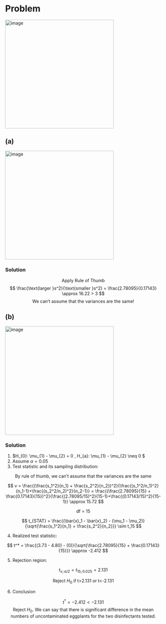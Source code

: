 # Problem
<img width="350" alt="image" src="https://github.com/user-attachments/assets/2cda32d6-f94c-45c2-906b-3cf3bd3aed0f" />

## (a)
<img width="350" alt="image" src="https://github.com/user-attachments/assets/5afaede8-3f6c-484c-a499-0017473fb681" />

### Solution

$$ \text{Apply Rule of Thumb} $$
$$ \frac{\text{larger }s^2}{\text{smaller }s^2} = \frac{2.78095}{0.17143} \approx 16.22 > 3 $$
$$ \text{We can't assume that the variances are the same!} $$


## (b)
<img width="350" alt="image" src="https://github.com/user-attachments/assets/3e7e16b3-65ba-4c6e-9e3b-dd803cb6e3ff" />

### Solution

1. $H_{0}: \mu_{1} - \mu_{2} = 0 , H_{a}: \mu_{1} - \mu_{2} \neq 0 $
2. Assume $\alpha = 0.05$
3. Test statistic and its sampling distribution:

$$\text{By rule of thumb, we can't assume that the variances are the same}$$

$$
v = \frac{(\frac{s_1^2}{n_1} + \frac{s_2^2}{n_2})^2}{\frac{(s_1^2/n_1)^2}{n_1-1}+\frac{(s_2^2/n_2)^2}{n_2-1}} = \frac{(\frac{2.78095}{15} + \frac{0.17143}{15})^2}{\frac{(2.78095/15)^2}{15-1}+\frac{(0.17143/15)^2}{15-1}} \approx 15.72
$$

$$\text{df = 15}$$

$$
t_{STAT} = \frac{(\bar{x}_1 - \bar{x}_2) - (\mu_1 - \mu_2)}{\sqrt{\frac{s_1^2}{n_1} + \frac{s_2^2}{n_2}}} \sim t_15
$$

4. Realized test statistic:

$$
t^* = \frac{(3.73 - 4.80) - (0)}{\sqrt{\frac{2.78095}{15} + \frac{0.17143}{15}}} \approx -2.412 
$$

5. Rejection region:

$$
t_{v; \alpha/2} = t_{15; 0.025} = 2.131
$$

$$\text{Reject }H_{0} \text{ if t>2.131 or t<-2.131}$$

6. Conclusion

$$t^* = -2.412 < -2.131$$
$$\text{Reject }H_{0}\text{. We can say that there is significant difference in the mean numbers of uncontaminated eggplants for the two disinfectants tested.}$$
